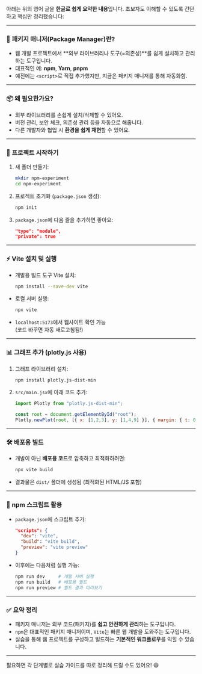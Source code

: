 아래는 위의 영어 글을 **한글로 쉽게 요약한 내용**입니다. 초보자도 이해할 수 있도록 간단하고 핵심만 정리했습니다:

---

### 🔧 **패키지 매니저(Package Manager)란?**

- 웹 개발 프로젝트에서 **외부 라이브러리나 도구(=의존성)**를 쉽게 설치하고 관리하는 도구입니다.
- 대표적인 예: **npm**, **Yarn**, **pnpm**
- 예전에는 `<script>`로 직접 추가했지만, 지금은 패키지 매니저를 통해 자동화함.

---

### 📦 **왜 필요한가요?**

- 외부 라이브러리를 손쉽게 설치/삭제할 수 있어요.
- 버전 관리, 보안 체크, 의존성 관리 등을 자동으로 해줍니다.
- 다른 개발자와 협업 시 **환경을 쉽게 재현**할 수 있어요.

---

### 📁 **프로젝트 시작하기**

1. 새 폴더 만들기:  
   ```bash
   mkdir npm-experiment
   cd npm-experiment
   ```

2. 프로젝트 초기화 (`package.json` 생성):  
   ```bash
   npm init
   ```

3. `package.json`에 다음 줄을 추가하면 좋아요:  
   ```json
   "type": "module",
   "private": true
   ```

---

### ⚡ **Vite 설치 및 실행**

- 개발용 빌드 도구 Vite 설치:  
  ```bash
  npm install --save-dev vite
  ```

- 로컬 서버 실행:  
  ```bash
  npx vite
  ```

- `localhost:5173`에서 웹사이트 확인 가능  
  (코드 바꾸면 자동 새로고침됨!)

---

### 📊 **그래프 추가 (plotly.js 사용)**

1. 그래프 라이브러리 설치:  
   ```bash
   npm install plotly.js-dist-min
   ```

2. `src/main.jsx`에 아래 코드 추가:
   ```js
   import Plotly from "plotly.js-dist-min";

   const root = document.getElementById("root");
   Plotly.newPlot(root, [{ x: [1,2,3], y: [1,4,9] }], { margin: { t: 0 } });
   ```

---

### 🛠️ **배포용 빌드**

- 개발이 아닌 **배포용 코드**로 압축하고 최적화하려면:  
  ```bash
  npx vite build
  ```

- 결과물은 `dist/` 폴더에 생성됨 (최적화된 HTML/JS 포함)

---

### 🚀 **npm 스크립트 활용**

- `package.json`에 스크립트 추가:
   ```json
   "scripts": {
     "dev": "vite",
     "build": "vite build",
     "preview": "vite preview"
   }
   ```

- 이후에는 다음처럼 실행 가능:
  ```bash
  npm run dev     # 개발 서버 실행
  npm run build   # 배포용 빌드
  npm run preview # 빌드 결과 미리보기
  ```

---

### ✅ 요약 정리

- 패키지 매니저는 외부 코드(패키지)를 **쉽고 안전하게 관리**하는 도구입니다.
- `npm`은 대표적인 패키지 매니저이며, `Vite`는 빠른 웹 개발을 도와주는 도구입니다.
- 실습을 통해 웹 프로젝트를 구성하고 빌드하는 **기본적인 워크플로우**를 익힐 수 있습니다.

---

필요하면 각 단계별로 실습 가이드를 따로 정리해 드릴 수도 있어요! 😄
